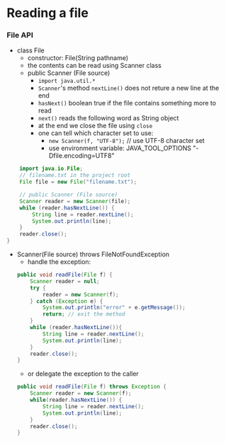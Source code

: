 # Reading a file

### File API
* class File
    * constructor: File(String pathname)
    * the contents can be read using Scanner class
    * public Scanner (File source)
        * `import java.util.*`
        * `Scanner`'s method `nextLine()` does not reture a new line at the end
        * `hasNext()` boolean true if the file contains something more to read
        * `next()` reads the following word as String object
        * at the end we close the file using `close`
        * one can tell which character set to use:
            * `new Scanner(f, "UTF-8");` // use UTF-8 character set
            * use environment variable: JAVA_TOOL_OPTIONS "-Dfile.encoding=UTF8"
```java
    import java.io.File;
    // filename.txt in the project root
    File file = new File("filename.txt"); 

    // public Scanner (File source)
    Scanner reader = new Scanner(file);
    while (reader.hasNextLine()) {
        String line = reader.nextLine();
        System.out.println(line);
    }
    reader.close();
}
```
* Scanner(File source) throws FileNotFoundException
    * handle the exception:
    ```java
    public void readFile(File f) {
        Scanner reader = null;
        try {
            reader = new Scanner(f);
        } catch (Exception e) {
            System.out.println("error" + e.getMessage());
            return; // exit the method
        }
        while (reader.hasNextLine()){
            String line = reader.nextLine();
            System.out.println(line);
        }
        reader.close();
    }
    ```
    * or delegate the exception to the caller
    ```java
    public void readFile(File f) throws Exception {
        Scanner reader = new Scanner(f);
        while(reader.hasNextLine()) {
            String line = reader.nextLine();
            System.out.println(line);
        }
        reader.close();
    }
    ```




